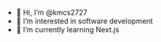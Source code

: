 - 👋 Hi, I’m @kmcs2727
- 👀 I’m interested in software development
- 🌱 I’m currently learning Next.js

<!---
kmcs2727/kmcs2727 is a ✨ special ✨ repository because its `README.md` (this file) appears on your GitHub profile.
You can click the Preview link to take a look at your changes.
--->
